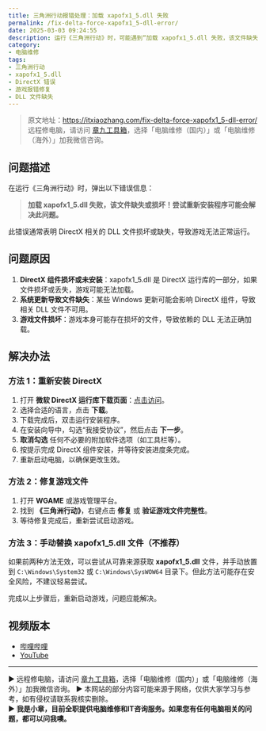 ```yaml
---
title: 三角洲行动报错处理：加载 xapofx1_5.dll 失败
permalink: /fix-delta-force-xapofx1_5-dll-error/
date: 2025-03-03 09:24:55
description: 运行《三角洲行动》时，可能遇到“加载 xapofx1_5.dll 失败，该文件缺失或损坏”的错误。这通常是由于 DirectX 组件缺失或损坏导致的。本文将分析该问题的原因，并提供详细的修复步骤，帮助用户顺利解决问题。  
category:
- 电脑维修
tags:
- 三角洲行动  
- xapofx1_5.dll  
- DirectX 错误  
- 游戏报错修复  
- DLL 文件缺失  
---
```


> 原文地址：<https://itxiaozhang.com/fix-delta-force-xapofx1_5-dll-error/>  
> 远程修电脑，请访问 [章九工具箱](https://zhang9.com/)，选择「电脑维修（国内）」或「电脑维修（海外）」加我微信咨询。 

## 问题描述  

在运行《三角洲行动》时，弹出以下错误信息：  

> **加载 xapofx1_5.dll 失败，该文件缺失或损坏！尝试重新安装程序可能会解决此问题。**  

此错误通常表明 DirectX 相关的 DLL 文件损坏或缺失，导致游戏无法正常运行。  

## 问题原因  

1. **DirectX 组件损坏或未安装**：xapofx1_5.dll 是 DirectX 运行库的一部分，如果文件损坏或丢失，游戏可能无法加载。  
2. **系统更新导致文件缺失**：某些 Windows 更新可能会影响 DirectX 组件，导致相关 DLL 文件不可用。  
3. **游戏文件损坏**：游戏本身可能存在损坏的文件，导致依赖的 DLL 无法正确加载。  

## 解决办法  

### **方法 1：重新安装 DirectX**  

1. 打开 **微软 DirectX 运行库下载页面**：[点击访问](https://www.microsoft.com/zh-CN/download/details.aspx?id=8109)。  
2. 选择合适的语言，点击 **下载**。  
3. 下载完成后，双击运行安装程序。  
4. 在安装向导中，勾选“我接受协议”，然后点击 **下一步**。  
5. **取消勾选** 任何不必要的附加软件选项（如工具栏等）。  
6. 按提示完成 DirectX 组件安装，并等待安装进度条完成。  
7. 重新启动电脑，以确保更改生效。  

### **方法 2：修复游戏文件**  

1. 打开 **WGAME** 或游戏管理平台。  
2. 找到 **《三角洲行动》**，右键点击 **修复** 或 **验证游戏文件完整性**。  
3. 等待修复完成后，重新尝试启动游戏。  

### **方法 3：手动替换 xapofx1_5.dll 文件（不推荐）**  

如果前两种方法无效，可以尝试从可靠来源获取 **xapofx1_5.dll** 文件，并手动放置到 `C:\Windows\System32` 或 `C:\Windows\SysWOW64` 目录下。但此方法可能存在安全风险，不建议轻易尝试。  

完成以上步骤后，重新启动游戏，问题应能解决。  

## 视频版本

- [哔哩哔哩](https://www.bilibili.com/video/BV1hWP5etEf3)
- [YouTube](https://youtu.be/0b_wQPiq8Ts?si=jdiOQRwqelKhklcB)

---
▶ 远程修电脑，请访问 [章九工具箱](https://zhang9.com/)，选择「电脑维修（国内）」或「电脑维修（海外）」加我微信咨询。 
▶ 本网站的部分内容可能来源于网络，仅供大家学习与参考，如有侵权请联系我核实删除。  
▶ **我是小章，目前全职提供电脑维修和IT咨询服务。如果您有任何电脑相关的问题，都可以问我噢。**  

